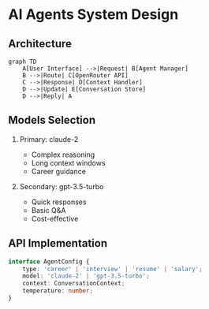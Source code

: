# AI Agents System Design

## Architecture
```mermaid
graph TD
    A[User Interface] -->|Request| B[Agent Manager]
    B -->|Route| C[OpenRouter API]
    C -->|Response| D[Context Handler]
    D -->|Update| E[Conversation Store]
    D -->|Reply| A
```

## Models Selection
1. Primary: claude-2
   - Complex reasoning
   - Long context windows
   - Career guidance

2. Secondary: gpt-3.5-turbo
   - Quick responses
   - Basic Q&A
   - Cost-effective

## API Implementation
```typescript
interface AgentConfig {
    type: 'career' | 'interview' | 'resume' | 'salary';
    model: 'claude-2' | 'gpt-3.5-turbo';
    context: ConversationContext;
    temperature: number;
}
```